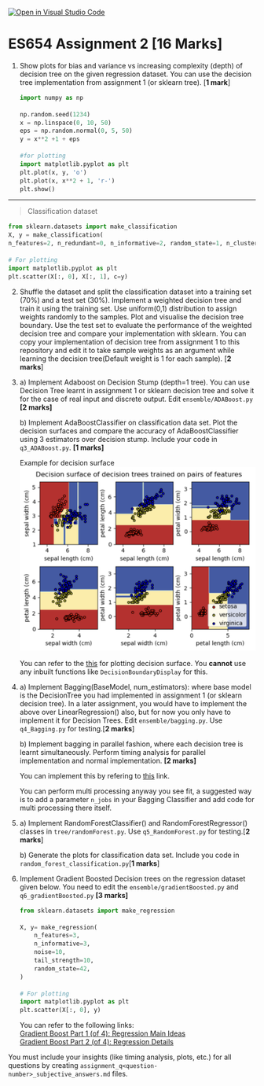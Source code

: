 [![Open in Visual Studio Code](https://classroom.github.com/assets/open-in-vscode-c66648af7eb3fe8bc4f294546bfd86ef473780cde1dea487d3c4ff354943c9ae.svg)](https://classroom.github.com/online_ide?assignment_repo_id=10001224&assignment_repo_type=AssignmentRepo)
# ES654 Assignment 2 [16 Marks]

1.  Show plots for bias and variance vs increasing complexity (depth) of decision tree on the given regression dataset. You can use the decision tree implementation from assignment 1 (or sklearn tree). [**1 mark**]

    ```python
    import numpy as np

    np.random.seed(1234)
    x = np.linspace(0, 10, 50)
    eps = np.random.normal(0, 5, 50)
    y = x**2 +1 + eps

    #for plotting
    import matplotlib.pyplot as plt
    plt.plot(x, y, 'o')
    plt.plot(x, x**2 + 1, 'r-')
    plt.show()
    ```

<hr />

> Classification dataset

```python
from sklearn.datasets import make_classification
X, y = make_classification(
n_features=2, n_redundant=0, n_informative=2, random_state=1, n_clusters_per_class=2, class_sep=0.5)

# For plotting
import matplotlib.pyplot as plt
plt.scatter(X[:, 0], X[:, 1], c=y)
```

2. Shuffle the dataset and split the classification dataset into a training set (70%) and a test set (30%). Implement a weighted decision tree and train it using the training set. Use uniform(0,1) distribution to assign weights randomly to the samples. Plot and visualise the decision tree boundary. Use the test set to evaluate the performance of the weighted decision tree and compare your implementation with sklearn. You can copy your implementation of decision tree from assignment 1 to this repository and edit it to take sample weights as an argument while learning the decision tree(Default weight is 1 for each sample). [**2 marks**]

3. a) Implement Adaboost on Decision Stump (depth=1 tree). You can use Decision Tree learnt in assignment 1 or sklearn decision tree and solve it for the case of real input and discrete output. Edit `ensemble/ADABoost.py` **[2 marks]**

   b) Implement AdaBoostClassifier on classification data set. Plot the decision surfaces and compare the accuracy of AdaBoostClassifier using 3 estimators over decision stump. Include your code in `q3_ADABoost.py`. **[1 marks]**

   Example for decision surface
   <img src="./decision_surface_example.png"/>

   You can refer to the [this](https://machinelearningmastery.com/plot-a-decision-surface-for-machine-learning/) for plotting decision surface. You **cannot** use any inbuilt functions like `DecisionBoundaryDisplay` for this.

4. a) Implement Bagging(BaseModel, num_estimators): where base model is the DecisionTree you had implemented in assignment 1 (or sklearn decision tree). In a later assignment, you would have to implement the above over LinearRegression() also, but for now you only have to implement it for Decision Trees. Edit `ensemble/bagging.py`. Use `q4_Bagging.py` for testing.[**2 marks**]

   b) Implement bagging in parallel fashion, where each decision tree is learnt simultaneously. Perform timing analysis for parallel implementation and normal implementation. **[2 marks]**

   You can implement this by refering to [this](https://machinelearningmastery.com/multiprocessing-in-python/) link.

   You can perform multi processing anyway you see fit, a suggested way is to add a parameter `n_jobs` in your Bagging Classifier and add code for multi processing there itself.

5. a) Implement RandomForestClassifier() and RandomForestRegressor() classes in `tree/randomForest.py`. Use `q5_RandomForest.py` for testing.[**2 marks**]

   b) Generate the plots for classification data set. Include you code in `random_forest_classification.py`[**1 marks**]

6. Implement Gradient Boosted Decision trees on the regression dataset given below. You need to edit the `ensemble/gradientBoosted.py` and `q6_gradientBoosted.py` **[3 marks]**

   ```python
   from sklearn.datasets import make_regression

   X, y= make_regression(
       n_features=3,
       n_informative=3,
       noise=10,
       tail_strength=10,
       random_state=42,
   )

   # For plotting
   import matplotlib.pyplot as plt
   plt.scatter(X[:, 0], y)
   ```

   You can refer to the following links: \
   [Gradient Boost Part 1 (of 4): Regression Main Ideas](https://www.youtube.com/watch?v=3CC4N4z3GJc) \
   [Gradient Boost Part 2 (of 4): Regression Details](https://www.youtube.com/watch?v=2xudPOBz-vs)

You must include your insights (like timing analysis, plots, etc.) for all questions by creating `assignment_q<question-number>_subjective_answers.md` files.
